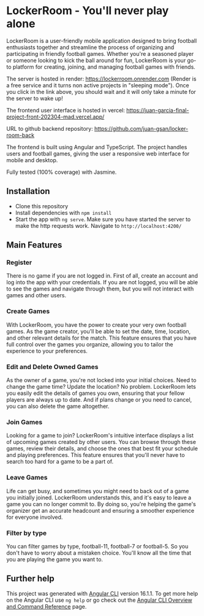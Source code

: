 # LockerRoom - You'll never play alone

LockerRoom is a user-friendly mobile application designed to bring football enthusiasts together and streamline the process of organizing and participating in friendly football games. Whether you're a seasoned player or someone looking to kick the ball around for fun, LockerRoom is your go-to platform for creating, joining, and managing football games with friends.

The server is hosted in render: https://lockerroom.onrender.com (Render is a free service and it turns non active projects in "sleeping mode"). Once you click in the link above, you should wait and it will only take a minute for the server to wake up!

The frontend user interface is hosted in vercel: https://juan-garcia-final-project-front-202304-mad.vercel.app/

URL to github backend repository: https://github.com/juan-gsan/locker-room-back

The frontend is built using Angular and TypeScript. The project handles users and football games, giving the user a responsive web interface for mobile and desktop.

Fully tested (100% coverage) with Jasmine.

## Installation

- Clone this repository
- Install dependencies with `npm install`
- Start the app with `ng serve`. Make sure you have started the server to make the http requests work. Navigate to `http://localhost:4200/`

## Main Features

### Register

There is no game if you are not logged in. First of all, create an account and log into the app with your credentials. If you are not logged, you will be able to see the games and navigate through them, but you will not interact with games and other users.

### Create Games

With LockerRoom, you have the power to create your very own football games. As the game creator, you'll be able to set the date, time, location, and other relevant details for the match. This feature ensures that you have full control over the games you organize, allowing you to tailor the experience to your preferences.

### Edit and Delete Owned Games

As the owner of a game, you're not locked into your initial choices. Need to change the game time? Update the location? No problem. LockerRoom lets you easily edit the details of games you own, ensuring that your fellow players are always up to date. And if plans change or you need to cancel, you can also delete the game altogether.

### Join Games

Looking for a game to join? LockerRoom's intuitive interface displays a list of upcoming games created by other users. You can browse through these games, review their details, and choose the ones that best fit your schedule and playing preferences. This feature ensures that you'll never have to search too hard for a game to be a part of.

### Leave Games

Life can get busy, and sometimes you might need to back out of a game you initially joined. LockerRoom understands this, and it's easy to leave a game you can no longer commit to. By doing so, you're helping the game's organizer get an accurate headcount and ensuring a smoother experience for everyone involved.

### Filter by type

You can filter games by type, football-11, football-7 or football-5. So you don't have to worry about a mistaken choice. You'll know all the time that you are playing the game you want to.

## Further help

This project was generated with [Angular CLI](https://github.com/angular/angular-cli) version 16.1.1.
To get more help on the Angular CLI use `ng help` or go check out the [Angular CLI Overview and Command Reference](https://angular.io/cli) page.
